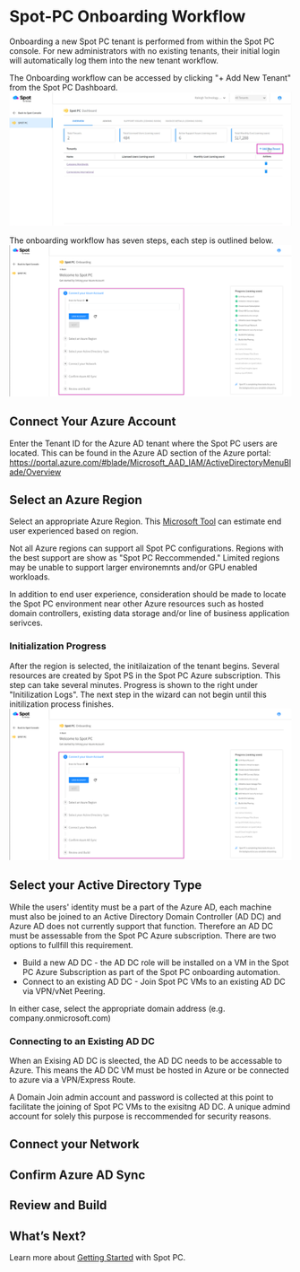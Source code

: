 <meta name="robots" content="noindex">


# Spot-PC Onboarding Workflow
Onboarding a new Spot PC tenant is performed from within the Spot PC console.  For new administrators with no existing tenants, their initial login will automatically log them into the new tenant workflow.

The Onboarding workflow can be accessed by clicking "+ Add New Tenant" from the Spot PC Dashboard.<br><img src="/spot-pc/_media/onboarding-workflow-01.png" />


The onboarding workflow has seven steps, each step is outlined below.<br><img src="/spot-pc/_media/onboarding-workflow-02.png" />


## Connect Your Azure Account
Enter the Tenant ID for the Azure AD tenant where the Spot PC users are located.  This can be found in the Azure AD section of the Azure portal: https://portal.azure.com/#blade/Microsoft_AAD_IAM/ActiveDirectoryMenuBlade/Overview

## Select an Azure Region
Select an appropriate Azure Region. This [Microsoft Tool](https://azure.microsoft.com/en-us/services/virtual-desktop/assessment/) can estimate end user experienced based on region.

Not all Azure regions can support all Spot PC configurations.  Regions with the best support are show as "Spot PC Reccommended."  Limited regions may be unable to support larger environemnts and/or GPU enabled workloads.
 
In addition to end user experience, consideration should be made to locate the Spot PC environment near other Azure resources such as hosted domain controllers, existing data storage and/or line of business application serivces.  

### Initialization Progress
After the region is selected, the initilaization of the tenant begins.  Several resources are created by Spot PS in the Spot PC Azure subscription.  This step can take several minutes.  Progress is shown to the right under "Initilization Logs".  The next step in the wizard can not begin until this initilization process finishes.<br><img src="/spot-pc/_media/onboarding-workflow-02.png" />

## Select your Active Directory Type
While the users' identity must be a part of the Azure AD, each machine must also be joined to an Active Directory Domain Controller (AD DC) and Azure AD does not currently support that function.  Therefore an AD DC must be assessable from the Spot PC Azure subscription.  There are two options to fullfill this requirement.

 * Build a new AD DC - the AD DC role will be installed on a VM in the Spot PC Azure Subscription as part of the Spot PC onboarding automation.
 * Connect to an existing AD DC - Join Spot PC VMs to an existing AD DC via VPN/vNet Peering.

In either case, select the appropriate domain address (e.g. company.onmicrosoft.com)

### Connecting to an Existing AD DC
When an Exising AD DC is sleected, the AD DC needs to be accessable to Azure.  This means the AD DC VM must be hosted in Azure or be connected to azure via a VPN/Express Route.

A Domain Join admin account and password is collected at this point to facilitate the joining of Spot PC VMs to the exisitng AD DC.  A unique admind account for solely this purpose is reccommended for security reasons.


## Connect your Network


## Confirm Azure AD Sync

## Review and Build


## What’s Next?

Learn more about [Getting Started](spot-pc/getting-started) with Spot PC.
